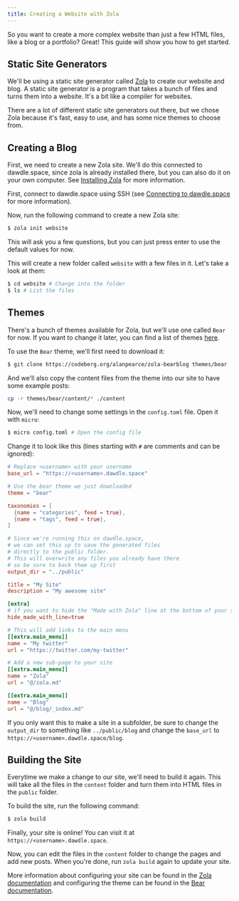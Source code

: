 ```yaml
---
title: Creating a Website with Zola
---
```


So you want to create a more complex website than just a few HTML files, like a blog or a portfolio? Great! This guide will show you how to get started.

## Static Site Generators

We'll be using a static site generator called [Zola](https://www.getzola.org/) to create our website and blog. A static site generator is a program that takes a bunch of files and turns them into a website. It's a bit like a compiler for websites.

There are a lot of different static site generators out there, but we chose Zola because it's fast, easy to use, and has some nice themes to choose from.

## Creating a Blog

First, we need to create a new Zola site. We'll do this connected to dawdle.space, since zola is already installed there, but you can also do it on your own computer. See [Installing Zola](https://www.getzola.org/documentation/getting-started/installation/) for more information.

First, connect to dawdle.space using SSH (see [Connecting to dawdle.space](/wiki/guide/ssh) for more information).

Now, run the following command to create a new Zola site:

```bash
$ zola init website
```

This will ask you a few questions, but you can just press enter to use the default values for now.

This will create a new folder called `website` with a few files in it. Let's take a look at them:

```bash
$ cd website # Change into the folder
$ ls # List the files
```

## Themes

There's a bunch of themes available for Zola, but we'll use one called `Bear` for now. If you want to change it later, you can find a list of themes [here](https://www.getzola.org/themes/).

To use the `Bear` theme, we'll first need to download it:

```bash
$ git clone https://codeberg.org/alanpearce/zola-bearblog themes/bear
```

And we'll also copy the content files from the theme into our site to have some example posts:

```bash
cp -r themes/bear/content/* ./content
```

Now, we'll need to change some settings in the `config.toml` file. Open it with `micro`:

```bash
$ micro config.toml # Open the config file
```

Change it to look like this (lines starting with `#` are comments and can be ignored):

```toml
# Replace <username> with your username
base_url = "https://<username>.dawdle.space"

# Use the bear theme we just downloaded
theme = "bear"

taxonomies = [
  {name = "categories", feed = true},
  {name = "tags", feed = true},
]

# Since we're running this on dawdle.space,
# we can set this up to save the generated files
# directly to the public folder.
# This will overwrite any files you already have there
# so be sure to back them up first
output_dir = "../public"

title = "My Site"
description = "My awesome site"

[extra]
# if you want to hide the "Made with Zola" line at the bottom of your site,
hide_made_with_line=true

# This will add links to the main menu
[[extra.main_menu]]
name = "My twitter"
url = "https://twitter.com/my-twitter"

# Add a new sub-page to your site
[[extra.main_menu]]
name = "Zola"
url = "@/zola.md"

[[extra.main_menu]]
name = "Blog"
url = "@/blog/_index.md"
```

If you only want this to make a site in a subfolder, be sure to change the `output_dir` to something like `../public/blog` and change the `base_url` to `https://<username>.dawdle.space/blog`.

## Building the Site

Everytime we make a change to our site, we'll need to build it again. This will take all the files in the `content` folder and turn them into HTML files in the `public` folder.

To build the site, run the following command:

```bash
$ zola build
```

Finally, your site is online! You can visit it at `https://<username>.dawdle.space`.

Now, you can edit the files in the `content` folder to change the pages and add new posts. When you're done, run `zola build` again to update your site.

More information about configuring your site can be found in the [Zola documentation](https://www.getzola.org/documentation/getting-started/configuration/) and configuring the theme can be found in the [Bear documentation](https://codeberg.org/alanpearce/zola-bearblog/src/branch/main/README.md).
